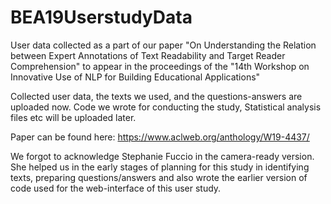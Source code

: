 # BEA19UserstudyData
User data collected as a part of our paper "On Understanding the Relation between Expert Annotations of Text Readability and Target Reader Comprehension"
to appear in the proceedings of the "14th Workshop on Innovative Use of NLP for Building Educational Applications"

Collected user data, the texts we used, and the questions-answers are uploaded now.
Code we wrote for conducting the study, Statistical analysis files etc will be uploaded later. 

Paper can be found here:
https://www.aclweb.org/anthology/W19-4437/

We forgot to acknowledge Stephanie Fuccio in the camera-ready version. She helped us in the early stages of planning for this study in identifying texts, preparing questions/answers and also wrote the earlier version of code used for the web-interface of this user study. 
